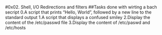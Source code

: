 #0x02. Shell, I/O Redirections and filters
##Tasks done with wirting a bach secript
0.A script that prints “Hello, World”, followed by a new line to the standard output
1.A script that displays a confused smiley
2.Display the content of the /etc/passwd file
3.Display the content of /etc/paswd and /etc/hosts
